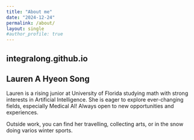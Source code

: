 ```yaml
---
title: "About me"
date: "2024-12-24"
permalink: /about/
layout: single
#author_profile: true
---
```


## integralong.github.io 

## Lauren A Hyeon Song

Lauren is a rising junior at University of Florida studying math with strong interests in Artificial Intelligence. She is eager to explore ever-changing fields, especially Medical AI! Always open to new opportunities and experiences.

Outside work, you can find her travelling, collecting arts, or in the snow doing varios winter sports. 


